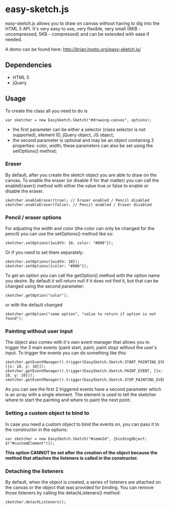 easy-sketch.js
===================

easy-sketch.js allows you to draw on canvas without having to dig into the HTML 5 API. It's very easy to use, very flexible, very small (9KB - uncompressed, 5KB - compressed) and can be extended with ease if needed.

A demo can be found here: http://brian.hopto.org/easy-sketch.js/


Dependencies
-------------------
- HTML 5
- jQuery


Usage
-------------------

To create the class all you need to do is

    var sketcher = new EasySketch.Sketch("#drawing-canvas", options);


- the first parameter can be either a selector (class selector is not supported), element ID, jQuery object, JS object;
- the second parameter is optional and may be an object containing 2 properties: color, width; these parameters can also be set using the setOptions() method;


### Eraser


By default, after you create the sketch object you are able to draw on the canvas. To enable the eraser (or disable if for that matter) you can call the enableEraser() method with either the value true or false to enable or disable the eraser.

    sketcher.enableEraser(true); // Eraser enabled / Pencil disabled
    sketcher.enableEraser(false); // Pencil enabled / Eraser disabled


### Pencil / eraser options

For adjusting the width and color (the color can only be changed for the pencil) you can use the setOptions() method like so:

    sketcher.setOptions({width: 10, color: "#000"});

Or if you need to set them separately:

    sketcher.setOptions({width: 10});
    sketcher.setOptions({color: "#000"});

To get an option you can call the getOption() method with the option name you desire. By default it will return null if it does not
find it, but that can be changed using the second parameter:

    sketcher.getOption("color");

or with the default changed

    sketcher.getOption("some option", "value to return if option is not found");


### Painting without user input

The object also comes with it's own event manager that allows you to trigger the 3 main events (paint start, paint, paint stop) without the user's input. To trigger the events you can do something like this:

    sketcher.getEventManager().trigger(EasySketch.Sketch.START_PAINTING_EVENT, [{x: 10, y: 10}]);
    sketcher.getEventManager().trigger(EasySketch.Sketch.PAINT_EVENT, [{x: 10, y: 10}]);
    sketcher.getEventManager().trigger(EasySketch.Sketch.STOP_PAINTING_EVENT);

As you can see the first 2 triggered events have a second parameter which is an array with a single element. The element is used to tell the sketcher where to start the painting and where to paint the next point.

### Setting a custom object to bind to

In case you need a custom object to bind the events on, you can pass it to the constructor in the options:

    var sketcher = new EasySketch.Sketch("#someId", {bindingObject: $("#customElement")});

**This option CANNOT be set after the creation of the object because the method that attaches the listeners is called in the constructor.**

### Detaching the listeners

By default, when the object is created, a series of listeners are attached on the canvas or the object that was provided for
binding. You can remove those listeners by calling the detachListeners() method:

    sketcher.detachListeners();
